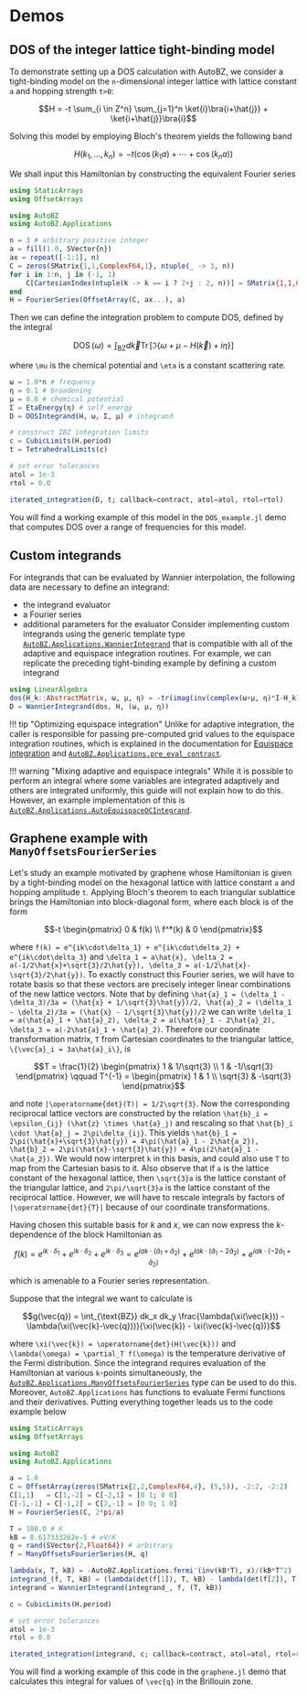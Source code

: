 # Demos

## DOS of the integer lattice tight-binding model

To demonstrate setting up a DOS calculation with AutoBZ, we consider a
tight-binding model on the ``n``-dimensional integer lattice with lattice
constant ``a`` and hopping strength ``t>0``:
```math
H = -t \sum_{i \in Z^n} \sum_{j=1}^n \ket{i}\bra{i+\hat{j}} + \ket{i+\hat{j}}\bra{i}
```
Solving this model by employing Bloch's theorem yields the following band
```math
H(k_1, \ldots, k_n) = -t(\cos(k_1 a) + \cdots + \cos(k_n a))
```
We shall input this Hamiltonian by constructing the equivalent Fourier series
```julia
using StaticArrays
using OffsetArrays

using AutoBZ
using AutoBZ.Applications

n = 3 # arbitrary positive integer
a = fill(1.0, SVector{n})
ax = repeat([-1:1], n)
C = zeros(SMatrix{1,1,ComplexF64,1}, ntuple(_ -> 3, n))
for i in 1:n, j in (-1, 1)
    C[CartesianIndex(ntuple(k -> k == i ? 2+j : 2, n))] = SMatrix{1,1,ComplexF64,1}(0.5)
end
H = FourierSeries(OffsetArray(C, ax...), a)
```
Then we can define the integration problem to compute DOS, defined by the
integral
```math
\operatorname{DOS}(\omega) = \int_{\text{BZ}} d\vec{k} \operatorname{Tr}[\Im\{\omega+\mu-H(\vec{k})+i\eta\}]
```
where ``\mu`` is the chemical potential and ``\eta`` is a constant scattering rate.
```julia
ω = 1.0*n # frequency
η = 0.1 # broadening
μ = 0.0 # chemical potential
Σ = EtaEnergy(η) # self energy
D = DOSIntegrand(H, ω, Σ, μ) # integrand

# construct IBZ integration limits
c = CubicLimits(H.period)
t = TetrahedralLimits(c)

# set error tolerances
atol = 1e-3
rtol = 0.0

iterated_integration(D, t; callback=contract, atol=atol, rtol=rtol)
```
You will find a working example of this model in the `DOS_example.jl` demo that
computes DOS over a range of frequencies for this model.

## Custom integrands

For integrands that can be evaluated by Wannier interpolation, the following
data are necessary to define an integrand:
- the integrand evaluator
- a Fourier series
- additional parameters for the evaluator
Consider implementing custom integrands using the generic template type
[`AutoBZ.Applications.WannierIntegrand`](@ref) that is compatible with all of
the adaptive and equispace integration routines. For example, we can replicate
the preceding tight-binding example by defining a custom integrand
```julia
using LinearAlgebra
dos(H_k::AbstractMatrix, ω, μ, η) = -tr(imag(inv(complex(ω+μ, η)*I-H_k)))/pi
D = WannierIntegrand(dos, H, (ω, μ, η))
```

!!! tip "Optimizing equispace integration"
    Unlike for adaptive integration, the caller is responsible for passing
    pre-computed grid values to the equispace integration routines, which is
    explained in the documentation for [Equispace integration](@ref) and
    [`AutoBZ.Applications.pre_eval_contract`](@ref).

!!! warning "Mixing adaptive and equispace integrals"
    While it is possible to perform an integral where some variables are
    integrated adaptively and others are integrated uniformly, this guide will
    not explain how to do this. However, an example implementation of this is 
    [`AutoBZ.Applications.AutoEquispaceOCIntegrand`](@ref).

## Graphene example with `ManyOffsetsFourierSeries`

Let's study an example motivated by graphene whose Hamiltonian is given by a
tight-binding model on the hexagonal lattice with lattice constant ``a`` and
hopping amplitude ``t``. Applying Bloch's theorem to each triangular sublattice
brings the Hamiltonian into block-diagonal form, where each block is of the form
```math
-t
\begin{pmatrix}
0 & f(k)
\\ f^*(k) & 0
\end{pmatrix}
```
where ``f(k) = e^{ik\cdot\delta_1} + e^{ik\cdot\delta_2} + e^{ik\cdot\delta_3}``
and ``\delta_1 = a\hat{x}, \delta_2 = a(-1/2\hat{x}+\sqrt{3}/2\hat{y}), \delta_3
= a(-1/2\hat{x}-\sqrt{3}/2\hat{y})``. To exactly construct this Fourier series,
we will have to rotate basis so that these vectors are precisely integer linear
combinations of the new lattice vectors. Note that by defining ``\hat{a}_1 =
(\delta_1 - \delta_3)/3a = (\hat{x} + 1/\sqrt{3}\hat{y})/2, \hat{a}_2 =
(\delta_1 - \delta_2)/3a = (\hat{x} - 1/\sqrt{3}\hat{y})/2`` we can write
``\delta_1 = a(\hat{a}_1 + \hat{a}_2), \delta_2 = a(\hat{a}_1 - 2\hat{a}_2),
\delta_3 = a(-2\hat{a}_1 + \hat{a}_2)``. Therefore our coordinate transformation
matrix, ``T`` from Cartesian coordinates to the triangular lattice,
``\{\vec{a}_i = 3a\hat{a}_i\}``, is
```math
T = \frac{1}{2}
\begin{pmatrix}
1 & 1/\sqrt{3}
\\ 1 & -1/\sqrt{3}
\end{pmatrix}
\qquad
T^{-1} =
\begin{pmatrix}
1 & 1
\\ \sqrt{3} & -\sqrt{3}
\end{pmatrix}
```
and note ``|\operatorname{det}(T)| = 1/2\sqrt{3}``. Now the corresponding
reciprocal lattice vectors are constructed by the relation ``\hat{b}_i =
\epsilon_{ij} (\hat{z} \times \hat{a}_j)`` and rescaling so that ``\hat{b}_i
\cdot \hat{a}_j = 2\pi\delta_{ij}``. This yields ``\hat{b}_1 =
2\pi(\hat{x}+\sqrt{3}\hat{y}) = 4\pi(\hat{a}_1 - 2\hat{a_2}), \hat{b}_2 =
2\pi(\hat{x}-\sqrt{3}\hat{y}) = 4\pi(2\hat{a}_1 - \hat{a_2})``. We would now
interpret ``k`` in this basis, and could also use ``T`` to map from the
Cartesian basis to it. Also observe that if ``a`` is the lattice
constant of the hexagonal lattice, then ``\sqrt{3}a`` is the lattice constant of
the triangular lattice, and ``2\pi/\sqrt{3}a`` is the lattice constant of the
reciprocal lattice. However, we will have to rescale integrals by factors of
``|\operatorname{det}{T}|`` because of our coordinate transformations.

Having chosen this suitable basis for $k$ and $x$, we can now express the
$k$-dependence of the block Hamiltonian as
```math
f(k) = e^{ik\cdot\delta_1} + e^{ik\cdot\delta_2} + e^{ik\cdot\delta_3}
= e^{iak\cdot(\hat{a}_1 + \hat{a}_2)} + e^{iak\cdot(\hat{a}_1 - 2\hat{a}_2)} + e^{iak\cdot(-2\hat{a}_1 + \hat{a}_2)}
```
which is amenable to a Fourier series representation.

Suppose that the integral we want to calculate is
```math
g(\vec{q}) = \int_{\text{BZ}} dk_x dk_y \frac{\lambda(\xi(\vec{k})) - \lambda(\xi(\vec{k}-\vec{q}))}{\xi(\vec{k}) - \xi(\vec{k}-\vec{q})}
```
where ``\xi(\vec{k}) = \operatorname{det}(H(\vec{k}))`` and ``\lambda(\omega) =
\partial_T f(\omega)`` is the temperature derivative of the Fermi distribution.
Since the integrand requires evaluation of the Hamiltonian at various
``k``-points simultaneously, the
[`AutoBZ.Applications.ManyOffsetsFourierSeries`](@ref) type can be used to do
this. Moreover, `AutoBZ.Applications` has functions to evaluate Fermi functions
and their derivatives. Putting everything together leads us to the code example
below
```julia
using StaticArrays
using OffsetArrays

using AutoBZ
using AutoBZ.Applications

a = 1.0
C = OffsetArray(zeros(SMatrix{2,2,ComplexF64,4}, (5,5)), -2:2, -2:2)
C[1,1]   = C[1,-2] = C[-2,1] = [0 1; 0 0]
C[-1,-1] = C[-1,2] = C[2,-1] = [0 0; 1 0]
H = FourierSeries(C, 2*pi/a)

T = 100.0 # K
kB = 8.617333262e-5 # eV/K
q = rand(SVector{2,Float64}) # arbitrary
f = ManyOffsetsFourierSeries(H, q)

lambda(x, T, kB) = -AutoBZ.Applications.fermi′(inv(kB*T), x)/(kB*T^2)
integrand_(f, T, kB) = (lambda(det(f[1]), T, kB) - lambda(det(f[2]), T, kB))/(det(f[1])-det(f[2]))
integrand = WannierIntegrand(integrand_, f, (T, kB))

c = CubicLimits(H.period)

# set error tolerances
atol = 1e-3
rtol = 0.0

iterated_integration(integrand, c; callback=contract, atol=atol, rtol=rtol)
```
You will find a working example of this code in the `graphene.jl` demo that
calculates this integral for values of ``\vec{q}`` in the Brillouin zone.